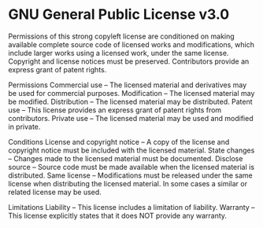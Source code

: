 GNU General Public License v3.0
===============================

Permissions of this strong copyleft license are conditioned on making available complete source code of licensed works
and modifications, which include larger works using a licensed work, under the same license. Copyright and license
notices must be preserved. Contributors provide an express grant of patent rights.

Permissions
Commercial use – The licensed material and derivatives may be used for commercial purposes.
Modification – The licensed material may be modified.
Distribution – The licensed material may be distributed.
Patent use – This license provides an express grant of patent rights from contributors.
Private use – The licensed material may be used and modified in private.

Conditions
License and copyright notice – A copy of the license and copyright notice must be included with the licensed material.
State changes – Changes made to the licensed material must be documented.
Disclose source – Source code must be made available when the licensed material is distributed.
Same license – Modifications must be released under the same license when distributing the licensed material. In some
    cases a similar or related license may be used.

Limitations
Liability – This license includes a limitation of liability.
Warranty – This license explicitly states that it does NOT provide any warranty.
